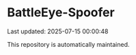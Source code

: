 # BattleEye-Spoofer

Last updated: 2025-07-15 00:00:48

This repository is automatically maintained.
